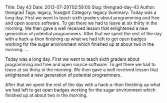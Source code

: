 Title: Day 43
Date: 2013-07-29T02:59:00
Slug: thengrad-day-43
Author: thengrad
Tags: legacy, foss@rit
Category: legacy
Summary: Today was a long day. First we went to teach sixth graders about programming and free and open source software. To get there we had to leave at six thirty in the morning. We then gave a well received lesson that enlightened a new generation of potential programmers.  After that we spent the rest of the day with a hack-a-thon finishing up what we had left to get open badges working for the sugar environment which finished up at about two in the morning.   ... 

Today was a long day. First we went to teach sixth graders about programming
and free and open source software. To get there we had to leave at six thirty
in the morning. We then gave a well received lesson that enlightened a new
generation of potential programmers.

After that we spent the rest of the day with a hack-a-thon finishing up what
we had left to get open badges working for the sugar environment which
finished up at about two in the morning.

